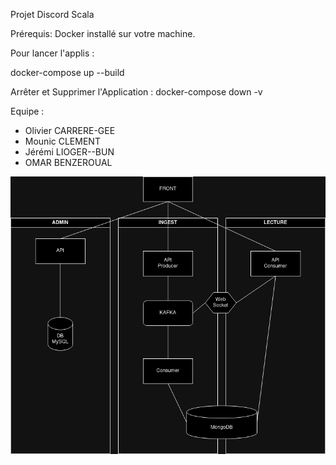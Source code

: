 Projet Discord Scala

Prérequis:
Docker installé sur votre machine.

Pour lancer l'applis :

docker-compose up --build

Arrêter et Supprimer l'Application :
docker-compose down -v

Equipe : 
- Olivier CARRERE-GEE
- Mounic CLEMENT
- Jérémi LIOGER--BUN
- OMAR BENZEROUAL

![Diagramme d'architecture](architecture.png)

